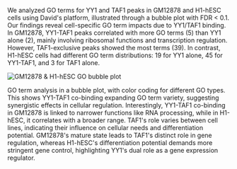 We analyzed GO terms for YY1 and TAF1 peaks in GM12878 and H1-hESC cells using David's platform, illustrated through a bubble plot with FDR < 0.1. Our findings reveal cell-specific GO term impacts due to YY1/TAF1 binding. In GM12878, YY1-TAF1 peaks correlated with more GO terms (5) than YY1 alone (2), mainly involving ribosomal functions and transcription regulation. However, TAF1-exclusive peaks showed the most terms (39). In contrast, H1-hESC cells had different GO term distributions: 19 for YY1 alone, 45 for YY1-TAF1, and 3 for TAF1 alone.

![GM12878 & H1-hESC GO bubble plot]([https://github.com/gastonguaysiu/YY1-TAF1/blob/main/bubble_plot_fdr01/Screenshot%20from%202023-12-06%2011-57-50.png?raw=true](https://raw.githubusercontent.com/gastonguaysiu/YY1-TAF1/816d0267c10c4ca62705dbe6813f26d65cb69385/bubble_plot_fdr01/GM12878_GO.svg))

GO term analysis in a bubble plot, with color coding for different GO types. This shows YY1-TAF1 co-binding expanding GO term variety, suggesting synergistic effects in cellular regulation. Interestingly, YY1-TAF1 co-binding in GM12878 is linked to narrower functions like RNA processing, while in H1-hESC, it correlates with a broader range. TAF1's role varies between cell lines, indicating their influence on cellular needs and differentiation potential. GM12878's mature state leads to TAF1's distinct role in gene regulation, whereas H1-hESC's differentiation potential demands more stringent gene control, highlighting YY1's dual role as a gene expression regulator.
